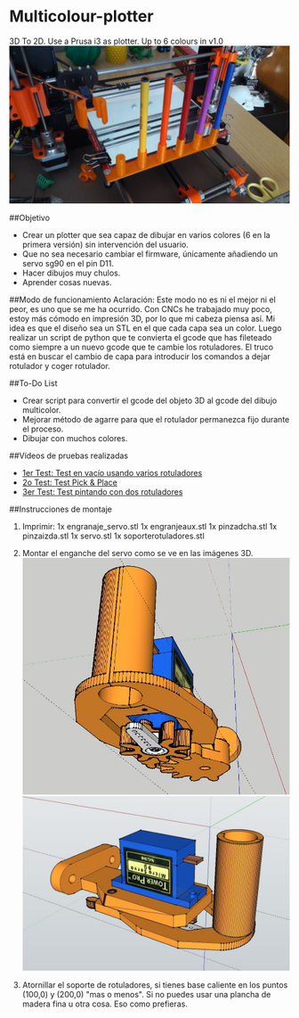 ﻿# Multicolour-plotter
3D To 2D. Use a Prusa i3 as plotter. Up to 6 colours in v1.0
![alt text](https://github.com/EnekoMontero/Multicolour-plotter/blob/master/Imagenes/Multicolour-plotter.jpg "Version 1.0 del plotter")

##Objetivo
- Crear un plotter que sea capaz de dibujar en varios colores (6 en la primera versión) sin intervención del usuario.
- Que no sea necesario cambiar el firmware, únicamente añadiendo un servo sg90 en el pin D11.
- Hacer dibujos muy chulos.
- Aprender cosas nuevas.

##Modo de funcionamiento
Aclaración: Este modo no es ni el mejor ni el peor, es uno que se me ha ocurrido. Con CNCs he trabajado muy poco, estoy más cómodo en impresión 3D, por lo que mi cabeza piensa así.
Mi idea es que el diseño sea un STL en el que cada capa sea un color. Luego realizar un script de python que te convierta el gcode que has fileteado como siempre a un nuevo gcode que te cambie los rotuladores. El truco está en buscar el cambio de capa para introducir los comandos a dejar rotulador y coger rotulador.

##To-Do List
- Crear script para convertir el gcode del objeto 3D al gcode del dibujo multicolor.
- Mejorar método de agarre para que el rotulador permanezca fijo durante el proceso.
- Dibujar con muchos colores.

##Vídeos de pruebas realizadas
- [1er Test: Test en vacío usando varios rotuladores](https://www.youtube.com/watch?v=smSGIGMu_bk)
- [2o Test: Test Pick & Place](https://www.youtube.com/watch?v=2m39z0g3RdI)
- [3er Test: Test pintando con dos rotuladores](https://www.youtube.com/watch?v=vBUHGIYiAxE)

##Instrucciones de montaje
1. Imprimir:
	1x engranaje_servo.stl
	1x engranjeaux.stl
	1x pinzadcha.stl
	1x pinzaizda.stl
	1x servo.stl
	1x soporterotuladores.stl

2. Montar el enganche del servo como se ve en las imágenes 3D.
![alt text](https://github.com/EnekoMontero/Multicolour-plotter/blob/master/Imagenes/montaje3d.JPG "Montaje 3D")
![alt text](https://github.com/EnekoMontero/Multicolour-plotter/blob/master/Imagenes/montaje3d_2.JPG "Montje 3D 2")

3. Atornillar el soporte de rotuladores, si tienes base caliente en los puntos (100,0) y (200,0) "mas o menos". Si no puedes usar una plancha de madera fina u otra cosa. Eso como prefieras.

